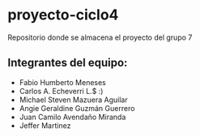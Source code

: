 # proyecto-ciclo4

Repositorio donde se almacena el proyecto del grupo 7

## Integrantes del equipo:

- Fabio Humberto Meneses
- Carlos A. Echeverri L.$ :) 
- Michael Steven Mazuera Aguilar
- Angie Geraldine Guzmán Guerrero
- Juan Camilo Avendaño Miranda
- Jeffer Martinez	
